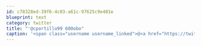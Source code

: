 ```yaml
---
id: c78328ed-39f6-4c03-a61c-97625c9e401e
blueprint: text
category: twitter
title: "'@cportillo99 600obo"
caption: '<span class="username username_linked">@<a href="https://twitter.com/cportillo99" title="Carlos Portillo">cportillo99</a></span> 600obo'
---
```

